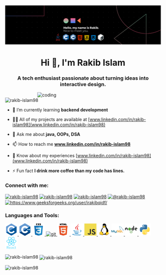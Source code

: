 ![logo](https://github.com/rakib-islam98/rakib-islam98/blob/main/Untitled%20design(2).png)
<h1 align="center">Hi 👋, I'm Rakib Islam</h1>
<h3 align="center">A tech enthusiast passionate about turning ideas into interactive design.</h3>

<img align="right" alt="coding" width="400" src="https://user-images.githubusercontent.com/74038190/212749695-a6817c5a-a794-462b-afca-1b5ce7dd5e63.gif">
<p align="left"> <img src="https://komarev.com/ghpvc/?username=rakib-islam98&label=Profile%20views&color=0e75b6&style=flat" alt="rakib-islam98" /> </p>

- 🌱 I’m currently learning **backend development**

- 👨‍💻 All of my projects are available at [www.linkedin.com/in/rakib-islam98](www.linkedin.com/in/rakib-islam98)

- 💬 Ask me about **java, OOPs, DSA**

- 📫 How to reach me **www.linkedin.com/in/rakib-islam98**

- 📄 Know about my experiences [www.linkedin.com/in/rakib-islam98](www.linkedin.com/in/rakib-islam98)

- ⚡ Fun fact **I drink more coffee than my code has lines.**

<h3 align="left">Connect with me:</h3>
<p align="left">
<a href="https://dev.to/rakib-islam98" target="blank"><img align="center" src="https://raw.githubusercontent.com/rahuldkjain/github-profile-readme-generator/master/src/images/icons/Social/devto.svg" alt="rakib-islam98" height="30" width="40" /></a>
<a href="https://linkedin.com/in/rakib-islam98" target="blank"><img align="center" src="https://raw.githubusercontent.com/rahuldkjain/github-profile-readme-generator/master/src/images/icons/Social/linked-in-alt.svg" alt="rakib-islam98" height="30" width="40" /></a>
<a href="https://www.leetcode.com/rakib-islam98" target="blank"><img align="center" src="https://raw.githubusercontent.com/rahuldkjain/github-profile-readme-generator/master/src/images/icons/Social/leet-code.svg" alt="rakib-islam98" height="30" width="40" /></a>
<a href="https://www.hackerearth.com/@rakib-islam98" target="blank"><img align="center" src="https://raw.githubusercontent.com/rahuldkjain/github-profile-readme-generator/master/src/images/icons/Social/hackerearth.svg" alt="@rakib-islam98" height="30" width="40" /></a>
<a href="https://auth.geeksforgeeks.org/user/https://www.geeksforgeeks.org/user/irakibqidf/" target="blank"><img align="center" src="https://raw.githubusercontent.com/rahuldkjain/github-profile-readme-generator/master/src/images/icons/Social/geeks-for-geeks.svg" alt="https://www.geeksforgeeks.org/user/irakibqidf/" height="30" width="40" /></a>
</p>

<h3 align="left">Languages and Tools:</h3>
<p align="left"> <a href="https://www.cprogramming.com/" target="_blank" rel="noreferrer"> <img src="https://raw.githubusercontent.com/devicons/devicon/master/icons/c/c-original.svg" alt="c" width="40" height="40"/> </a> <a href="https://www.w3schools.com/cpp/" target="_blank" rel="noreferrer"> <img src="https://raw.githubusercontent.com/devicons/devicon/master/icons/cplusplus/cplusplus-original.svg" alt="cplusplus" width="40" height="40"/> </a> <a href="https://www.w3schools.com/css/" target="_blank" rel="noreferrer"> <img src="https://raw.githubusercontent.com/devicons/devicon/master/icons/css3/css3-original-wordmark.svg" alt="css3" width="40" height="40"/> </a> <a href="https://git-scm.com/" target="_blank" rel="noreferrer"> <img src="https://www.vectorlogo.zone/logos/git-scm/git-scm-icon.svg" alt="git" width="40" height="40"/> </a> <a href="https://www.w3.org/html/" target="_blank" rel="noreferrer"> <img src="https://raw.githubusercontent.com/devicons/devicon/master/icons/html5/html5-original-wordmark.svg" alt="html5" width="40" height="40"/> </a> <a href="https://www.java.com" target="_blank" rel="noreferrer"> <img src="https://raw.githubusercontent.com/devicons/devicon/master/icons/java/java-original.svg" alt="java" width="40" height="40"/> </a> <a href="https://developer.mozilla.org/en-US/docs/Web/JavaScript" target="_blank" rel="noreferrer"> <img src="https://raw.githubusercontent.com/devicons/devicon/master/icons/javascript/javascript-original.svg" alt="javascript" width="40" height="40"/> </a> <a href="https://www.linux.org/" target="_blank" rel="noreferrer"> <img src="https://raw.githubusercontent.com/devicons/devicon/master/icons/linux/linux-original.svg" alt="linux" width="40" height="40"/> </a> <a href="https://www.mysql.com/" target="_blank" rel="noreferrer"> <img src="https://raw.githubusercontent.com/devicons/devicon/master/icons/mysql/mysql-original-wordmark.svg" alt="mysql" width="40" height="40"/> </a> <a href="https://nodejs.org" target="_blank" rel="noreferrer"> <img src="https://raw.githubusercontent.com/devicons/devicon/master/icons/nodejs/nodejs-original-wordmark.svg" alt="nodejs" width="40" height="40"/> </a> <a href="https://www.python.org" target="_blank" rel="noreferrer"> <img src="https://raw.githubusercontent.com/devicons/devicon/master/icons/python/python-original.svg" alt="python" width="40" height="40"/> </a> <a href="https://reactjs.org/" target="_blank" rel="noreferrer"> <img src="https://raw.githubusercontent.com/devicons/devicon/master/icons/react/react-original-wordmark.svg" alt="react" width="40" height="40"/> </a> </p>

<p><img align="left" src="https://github-readme-stats.vercel.app/api/top-langs?username=rakib-islam98&show_icons=true&locale=en&layout=compact" alt="rakib-islam98" /></p>

<p>&nbsp;<img align="center" src="https://github-readme-stats.vercel.app/api?username=rakib-islam98&show_icons=true&locale=en" alt="rakib-islam98" /></p>

<p><img align="center" src="https://github-readme-streak-stats.herokuapp.com/?user=rakib-islam98&" alt="rakib-islam98" /></p>
